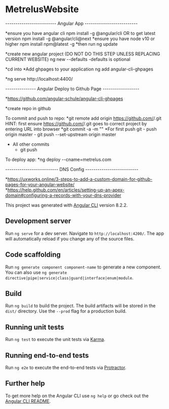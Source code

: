 # MetrelusWebsite

------------------------- Angular App --------------------------

*ensure you have angular cli
  npm install -g @angular/cli
  OR to get latest version
  npm install -g @angular/cli@next
*ensure you have node v10 or higher
  npm install npm@latest -g
*then run ng update

*create new angular project (DO NOT DO THIS STEP UNLESS REPLACING CURRENT WEBSITE)
  ng new <app-name> --defaults
  -defaults is optional
 
*cd into <app-name>
*Add ghpages to your application
  ng add angular-cli-ghpages

*ng serve
  http://localhost:4400/

--------------- Angular Deploy to Github Page ------------------

*https://github.com/angular-schule/angular-cli-ghpages

*create repo in github

To commit and push to repo:
*git remote add origin https://github.com/<username>/<repositoryname>.git
	HINT: first ensure https://github.com/<username>/<repositoryname>.git goes to correct project by entering URL into browser
*git commit -a -m "<commit message>"
*For first push git 
	- push origin master
	- git push --set-upstream origin master
* All other commits
	- git push

To deploy app:
*ng deploy --cname=metrelus.com

-------------------------- DNS Config --------------------------

*https://uxworks.online/3-steps-to-add-a-custom-domain-for-github-pages-for-your-angular-website/
*https://help.github.com/en/articles/setting-up-an-apex-domain#configuring-a-records-with-your-dns-provider

This project was generated with [Angular CLI](https://github.com/angular/angular-cli) version 8.2.2.

## Development server

Run `ng serve` for a dev server. Navigate to `http://localhost:4200/`. The app will automatically reload if you change any of the source files.

## Code scaffolding

Run `ng generate component component-name` to generate a new component. You can also use `ng generate directive|pipe|service|class|guard|interface|enum|module`.

## Build

Run `ng build` to build the project. The build artifacts will be stored in the `dist/` directory. Use the `--prod` flag for a production build.

## Running unit tests

Run `ng test` to execute the unit tests via [Karma](https://karma-runner.github.io).

## Running end-to-end tests

Run `ng e2e` to execute the end-to-end tests via [Protractor](http://www.protractortest.org/).

## Further help

To get more help on the Angular CLI use `ng help` or go check out the [Angular CLI README](https://github.com/angular/angular-cli/blob/master/README.md).

